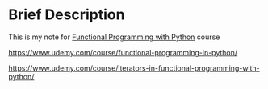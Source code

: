 # Brief Description

This is my note for [Functional Programming with Python](https://www.udemy.com/course/learning-path-python-functional-programming-with-python/) course

https://www.udemy.com/course/functional-programming-in-python/

https://www.udemy.com/course/iterators-in-functional-programming-with-python/
